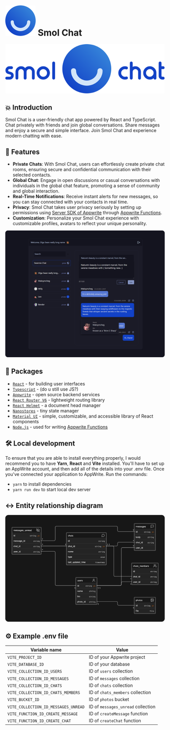 # ![Logo](/public/logo.svg) Smol Chat

<p align="center">
<img src="/public/full-logo.svg" alt="SmolChat Banner">
</p>

## 💥 Introduction

Smol Chat is a user-friendly chat app powered by React and TypeScript. Chat privately with friends and join global conversations. Share messages and enjoy a secure and simple interface. Join Smol Chat and experience modern chatting with ease.

## 🚀 Features

- **Private Chats**: With Smol Chat, users can effortlessly create private chat rooms, ensuring secure and confidential communication with their selected contacts.
- **Global Chat**: Engage in open discussions or casual conversations with individuals in the global chat feature, promoting a sense of community and global interaction.
- **Real-Time Notifications**: Receive instant alerts for new messages, so you can stay connected with your contacts in real time.
- **Privacy**: Smol Chat takes user privacy seriously by setting up permissions using [Server SDK of Appwrite](https://appwrite.io/docs/sdks#server) through [Appwrite Functions](https://appwrite.io/docs/products/functions).
- **Customization**: Personalize your Smol Chat experience with customizable profiles, avatars to reflect your unique personality.

![image](/public/github_showcase.png)

## 📜 Packages

- [`React`](https://react.dev/) - for building user interfaces
- [`Typescript`](https://www.typescriptlang.org/) - (do u still use JS?)
- [`Appwrite`](https://appwrite.io/) - open source backend services
- [`React Router V6`](https://reactrouter.com/) - lightweight routing library
- [`React Helmet`](https://www.npmjs.com/package/react-helmet) - a document head manager
- [`Nanostores`](https://github.com/nanostores/nanostores/) - tiny state manager
- [`Material UI`](https://mui.com/) - simple, customizable, and accessible library of React components
- [`Node.js`](https://nodejs.org/en) - used for writing [Appwrite Functions](https://appwrite.io/docs/products/functions)

## 🛠️ Local development

To ensure that you are able to install everything properly, I would recommend you to have <b>Yarn</b>, <b>React</b> and <b>Vite</b> installed.
You'll have to set up an AppWrite account, and then add all of the details into your .env file.
Once you've connected your application to AppWrite. Run the commands:

- `yarn` to install dependencies
- `yarn run dev` to start local dev server

## ↔️ Entity relationship diagram

![image](/public/db_github.png)

## ⚙️ Example .env file

| Variable name  | Value |
| ------------- | ------------- |
| `VITE_PROJECT_ID`  | ID of your Appwrite project  |
| `VITE_DATABASE_ID`  | ID of your database  |
| `VITE_COLLECTION_ID_USERS`  | ID of `users` collection  |
| `VITE_COLLECTION_ID_MESSAGES`  | ID of `messages` collection |
| `VITE_COLLECTION_ID_CHATS`  | ID of `chats` collection  |
| `VITE_COLLECTION_ID_CHATS_MEMBERS`  | ID of `chats_members` collection  |
| `VITE_BUCKET_ID`  | ID of `photos` bucket  |
| `VITE_COLLECTION_ID_MESSAGES_UNREAD`  | ID of `messages_unread` collection  |
| `VITE_FUNCTION_ID_CREATE_MESSAGE`  | ID of `createMessage` function  |
| `VITE_FUNCTION_ID_CREATE_CHAT`  | ID of `createChat` function  |

